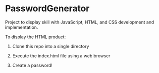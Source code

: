 # PasswordGenerator
Project to display skill with JavaScript, HTML, and CSS development and implementation.

To display the HTML product:

1. Clone this repo into a single directory

2. Execute the index.html file using a web browser

3. Create a password!
